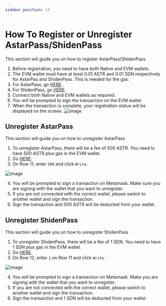 ```yaml
---
sidebar_position: 14
---
```


# How To Register or Unregister AstarPass/ShidenPass

This section will guide you on how to register AstarPass/ShidenPass

1. Before registration, you need to have both Native and EVM wallets.
2. The EVM wallet must have at least 0.01 ASTR and 0.01 SDN respectively for AstarPas and ShidenPass. This is needed for the gas.
3. For AstarPass, go [HERE](https://astarpass.astar.network/#/register).
4. For ShidenPass, go [HERE](https://shidenpass.astar.network/#/register).
5. Connect both Native and EVM wallets as required.
6. You will be prompted to sign the transaction on the EVM wallet.
7. When the transaction is complete, your registration status will be displayed on the screen.
![image](https://user-images.githubusercontent.com/37278708/218656434-f8043acb-fc81-46e9-a664-5f124d675680.png)

## Unregister AstarPass
This section will guide you on how to unregister AstarPass
1. To unregister AstarPass, there will be a fee of 500 ASTR. You need to have 500 ASTR plus gas in the EVM wallet.
2. Go [HERE](https://blockscout.com/astar/address/0x8E2fa5A4D4e4f0581B69aF2f8F2Ef2CF205aE8F0/write-proxy#address-tabs).
3. On Row 11, enter `500` and click `Write`.

![image](https://user-images.githubusercontent.com/37278708/218657946-4e53e708-a68b-4571-ba24-4a935bb56086.png)

4. You will be prompted to sign a transaction on Metamask. Make sure you are signing with the wallet that you want to unregister. 
5. If you are not connected with the correct wallet, please switch to another wallet and sign the transaction.
6. Sign the transaction and 500 ASTR will be deducted from your wallet.

## Unregister ShidenPass
This section will guide you on how to unregister ShidenPass
1. To unregister ShidenPass, there will be a fee of 1 SDN. You need to have 1 SDN plus gas in the EVM wallet.
2. Go [HERE](https://blockscout.com/shiden/address/0x25257be737210F72DA4F51aCB66903A7520e59d6/write-proxy#address-tabs).
3. On Row 12, enter `1` on Row 11 and click `Write`.

![image](https://user-images.githubusercontent.com/37278708/218659211-1d90fab0-89c2-4915-8ec4-aa5885b7fefd.png)

4. You will be prompted to sign a transaction on Metamask. Make you are signing with the wallet that you want to unregister. 
5. If you are not connected with the correct wallet, please switch to another wallet and sign the transaction.
6. Sign the transaction and 1 SDN will be deducted from your wallet.
